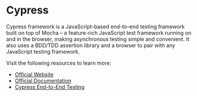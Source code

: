 # Cypress

Cypress framework is a JavaScript-based end-to-end testing framework built on top of Mocha – a feature-rich JavaScript test framework running on and in the browser, making asynchronous testing simple and convenient. It also uses a BDD/TDD assertion library and a browser to pair with any JavaScript testing framework.

Visit the following resources to learn more:

- [Official Website](https://www.cypress.io/)
- [Official Documentation](https://docs.cypress.io/guides/overview/why-cypress#Other)
- [Cypress End-to-End Testing](https://www.youtube.com/watch?v=7N63cMKosIE)